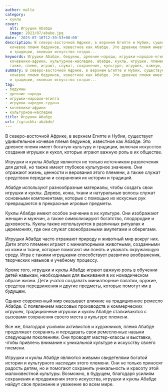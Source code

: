 ```yaml
---
author: malta
category:
- куклы
cover:
  alt: Игрушки Абабде
  image: 2023/07/ababe.jpg
date: '2023-07-16T12:39:53+00:00'
description: В северо-восточной Африке, в верхнем Египте и Нубии, существует удивительное
  кочевое племя бедуинов, известное как Абабде. Это древнее племя имеет богатую культуру
  и традиции, включая искусство создан...
keywords: Игрушки Абабде, бедуины, древние-народы, игрушки-народов-египта, игрушки-народов-судана,
  кочевники-африки, культурное-наследие, абабде, куклы, игрушки, племени, которые,
  также, племя, играют, служат, сохранения, культуре, игрушек, важную, роль, являются
summary: В северо-восточной Африке, в верхнем Египте и Нубии, существует удивительное
  кочевое племя бедуинов, известное как Абабде. Это древнее племя имеет богатую культуру
  и традиции, включая искусство создан...
tag:
- бедуины
- древние-народы
- игрушки-народов-египта
- игрушки-народов-судана
- кочевники-африки
- культурное-наследие
title: Игрушки Абабде
url: /igrushki-ababde/
---
```


В северо-восточной Африке, в верхнем Египте и Нубии, существует удивительное кочевое племя бедуинов, известное как Абабде. Это древнее племя имеет богатую культуру и традиции, включая искусство создания игрушек и кукол, которые играют важную роль в их обществе.

Игрушки и куклы Абабде являются не только источником развлечения для детей, но также имеют глубокое культурное значение. Они отражают жизнь, ценности и верования этого племени, а также служат средством передачи и сохранения их истории и традиций.

Абабде используют разнообразные материалы, чтобы создать свои игрушки и куклы. Дерево, кожа, ткани и натуральные волосы служат основными компонентами, которые с помощью их искусных рук превращаются в прекрасные игровые предметы.

Куклы Абабде имеют особое значение в их культуре. Они изображают женщин и мужчин, а также символизируют богатство, плодородие и духовность. Куклы также используются в различных ритуалах и церемониях, где они служат своеобразными амулетами и оберегами.

Игрушки Абабде часто отражают природу и животный мир вокруг них. Дети этого племени играют с миниатюрными животными, созданными из кожи и ткани, которые помогают им понять и уважать окружающую среду. Игра с такими игрушками способствует развитию воображения, творческих навыков и учебному процессу.

Кроме того, игрушки и куклы Абабде играют важную роль в обучении детей навыкам, необходимым для выживания в их номадическом образе жизни. Дети учатся создавать миниатюрные палатки, оружие, средства передвижения и другие предметы, которые помогут им в будущем.

Однако современный мир оказывает влияние на традиционное ремесло Абабде. С появлением массовых производств и коммерческих игрушек, традиционные игрушки и куклы Абабде сталкиваются с вызовами сохранения своего места в культуре племени.

Все же, благодаря усилиям активистов и художников, племя Абабде продолжает сохранять и передавать свои ремесленные навыки следующим поколениям. Они проводят мастер-классы и выставки, чтобы привлечь внимание к уникальной культуре и искусству своего племени.

Игрушки и куклы Абабде являются живыми свидетелями богатой истории и культурного наследия этого племени. Они не только приносят радость детям, но и помогают сохранить уникальность и красоту этой малоизвестной культуры. Возможно, в будущем, благодаря усилиям сохранения и продвижения этого искусства, игрушки и куклы Абабде найдут свое признание и уважение во всем мире.